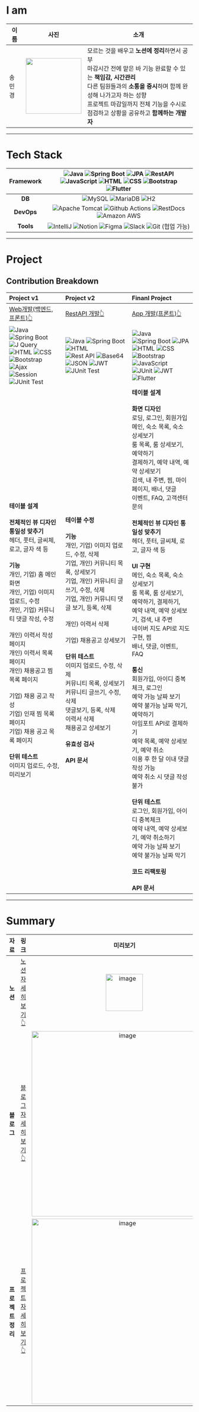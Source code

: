 # I am
| 이름   | 사진                                                                 | 소개                                                                                                                                                                      |
|--------|----------------------------------------------------------------------|---------------------------------------------------------------------------------------------------------------------------------------------------------------------------|
| 송민경 | <img src="https://avatars.githubusercontent.com/u/153582401?v=4" width="150px"/> | 모르는 것을 배우고 **노션에 정리**하면서 공부<br/>마감시간 전에 맡은 바 기능 완료할 수 있는 **책임감, 시간관리**<br/>다른 팀원들과의 **소통을 중시**하며 함께 완성해 나가고자 하는 성향<br/>프로젝트 마감일까지 전체 기능을 수시로 점검하고 상황을 공유하고 **함께하는 개발자** |

---

<!-- Tech stack -->

# Tech Stack

| Framework | ![Java](https://img.shields.io/badge/Java-%23ED8B00.svg?style=flat&logo=openjdk&logoColor=white) ![Spring Boot](https://img.shields.io/badge/-Spring%20Boot-brightgreen?logo=spring&logoColor=white)  ![JPA](https://img.shields.io/badge/JPA-red?logo=spring&logoColor=white) ![RestAPI](https://img.shields.io/badge/-RestAPI-green?logo=flutter&logoColor=white) ![JavaScript](https://img.shields.io/badge/JavaScript-yellow.svg?style=flat&logo=openjdk&logoColor=white) ![HTML](https://img.shields.io/badge/-HTML5-blue?logo=css3&logoColor=white) ![CSS](https://img.shields.io/badge/-CSS3-red?logo=css3&logoColor=white) ![Bootstrap](https://img.shields.io/badge/Bootstrap-%238511FA.svg?style=flat&logo=bootstrap&logoColor=white)  ![Flutter](https://img.shields.io/badge/-Flutter-blue?logo=flutter&logoColor=white)
| :-------: | :----------------------------------------------------------------------------------------------------------------------------------------------------------------------------------------------------------: |
|    **DB**     | ![MySQL](https://img.shields.io/badge/MySQL-black?&logo=mysql&logoColor=white)  ![MariaDB](https://img.shields.io/badge/MariaDB-blue?&logo=mariadbl&logoColor=white)  ![H2](https://img.shields.io/badge/H2-green?&logo=h2&logoColor=white)                                |
|  **DevOps**   | ![Apache Tomcat](https://img.shields.io/badge/apache%20tomcat-%23F8DC75.svg?style=flat&logo=apache-tomcat&logoColor=black) ![Github Actions](https://img.shields.io/badge/Github_Actions-2088FF?style=flat&logo=githubactions&logoColor=white) ![RestDocs](https://img.shields.io/badge/RestDocs-005C84?style=for&logo=restdocs&logoColor=white) ![Amazon AWS](https://img.shields.io/badge/Amazonaws-232F3E?style=flat&logo=amazonaws&logoColor=white)  
|   **Tools**   | ![IntelliJ](https://img.shields.io/badge/-IntelliJ-orange?logo=intellij&logoColor=white) ![Notion](https://img.shields.io/badge/-Notion-black?logo=notion&logoColor=white)  ![Figma](https://img.shields.io/badge/-Figma-yellow?logo=figma&logoColor=white) ![Slack](https://img.shields.io/badge/-Slack-purple?logo=slack&logoColor=white) ![Git](https://img.shields.io/badge/-Git-red?logo=git&logoColor=white) (협업 가능)|

---

# Project

## Contribution Breakdown
|Project v1|Project v2|Finanl Project|
|:-----------|:-----------|:--------------|
|[ Web개발(백엔드, 프론트)👆 ](https://github.com/vosw1/miniproject-jobara-v1-ssr.git)|[RestAPI 개발👆 ](https://github.com/vosw1/miniproject-jobala-v2-restapi.git)|[ App 개발(프론트)👆 ](https://github.com/vosw1/yeogi_app.git)|
 |![Java](https://img.shields.io/badge/Java-%23ED8B00.svg?style=flat&logo=openjdk&logoColor=white) ![Spring Boot](https://img.shields.io/badge/-Spring%20Boot-brightgreen?logo=spring&logoColor=white) ![J Query](https://img.shields.io/badge/Jquery-23ED8B00.svg?style=flat&logo=jquery&logoColor=white) </br> ![HTML](https://img.shields.io/badge/-HTML5-blue?logo=css3&logoColor=white) ![CSS](https://img.shields.io/badge/-CSS3-blue?logo=css3&logoColor=white) ![Bootstrap](https://img.shields.io/badge/Bootstrap-%238511FA.svg?style=flat&logo=bootstrap&logoColor=white) ![Ajax](https://img.shields.io/badge/Ajax-red.svg?style=flat&logo=ajax&logoColor=white) <br/>![Session](https://img.shields.io/badge/Session-ffcd00.svg?style=flat&logo=session&logoColor=white)  ![JUnit Test](https://img.shields.io/badge/JUnitTest-E34F26?style=flat&logo=junit&logoColor=white) |![Java](https://img.shields.io/badge/Java-%23ED8B00.svg?style=flat&logo=openjdk&logoColor=white) ![Spring Boot](https://img.shields.io/badge/-Spring%20Boot-brightgreen?logo=spring&logoColor=white) ![HTML](https://img.shields.io/badge/-HTML5-blue?logo=css3&logoColor=white) <br/> ![Rest API](https://img.shields.io/badge/RestAPI-ED8B00?style=flat&logo=restapi&logoColor=white)  ![Base64](https://img.shields.io/badge/base64-FFA500?style=flat&logo=base64&logoColor=white) ![JSON](https://img.shields.io/badge/json-0078D4?style=flat&logo=json&logoColor=white) ![JWT](https://img.shields.io/badge/JWT-ffcd00.svg?style=flat&logo=jwt&logoColor=white) ![JUnit Test](https://img.shields.io/badge/JUnitTest-E34F26?style=flat&logo=junit&logoColor=white) | ![Java](https://img.shields.io/badge/Java-%23ED8B00.svg?style=flat&logo=openjdk&logoColor=white) ![Spring Boot](https://img.shields.io/badge/-Spring%20Boot-brightgreen?logo=spring&logoColor=white)  ![JPA](https://img.shields.io/badge/JPA-red?logo=spring&logoColor=white)</br> ![HTML](https://img.shields.io/badge/-HTML5-blue?logo=css3&logoColor=white) ![CSS](https://img.shields.io/badge/-CSS3-blue?logo=css3&logoColor=white) ![Bootstrap](https://img.shields.io/badge/bootstrap-%238511FA.svg?style=flat&logo=bootstrap&logoColor=white) ![JavaScript](https://img.shields.io/badge/JavaScript-%23323330.svg?style=flat&logo=javascript&logoColor=white) <br/> ![JUnit](https://img.shields.io/badge/JUnit-green?logo=junit5&logoColor=white) ![JWT](https://img.shields.io/badge/JWT-black?logo=jsonwebtokens&logoColor=white) ![Flutter](https://img.shields.io/badge/-Flutter-blue?logo=flutter&logoColor=white)|
| **테이블 설계**<br/><br/>**전체적인 뷰 디자인 통일성 맞추기**<br/>헤더, 풋터, 글씨체, 로고, 글자 색 등<br/><br/>**기능**<br/>개인, 기업) 홈 메인 화면<br/>개인, 기업) 이미지 업로드, 수정<br/>개인, 기업) 커뮤니티 댓글 작성, 수정<br/><br/>개인) 이력서 작성 페이지<br/>개인) 이력서 목록 페이지<br/>개인) 채용공고 찜 목록 페이지<br/><br/>기업) 채용 공고 작성<br/>기업) 인재 찜 목록 페이지<br/>기업) 채용 공고 목록 페이지<br/><br/>**단위 테스트**<br/>이미지 업로드, 수정, 미리보기 | **테이블 수정**<br/><br/>**기능**<br/>개인, 기업) 이미지 업로드, 수정, 삭제<br/>기업, 개인) 커뮤니티 목록, 상세보기 </br>기업, 개인) 커뮤니티 글쓰기, 수정, 삭제<br/>기업, 개인) 커뮤니티 댓글 보기, 등록, 삭제<br/><br/>개인) 이력서 삭제<br/><br/>기업) 채용공고 상세보기<br/><br/>**단위 테스트**</br>이미지 업로드, 수정, 삭제</br>커뮤니티 목록, 상세보기 </br>커뮤니티 글쓰기, 수정, 삭제</br>댓글보기, 등록, 삭제  </br>이력서 삭제 </br>채용공고 상세보기<br/><br/>**유효성 검사**</br></br>**API 문서** | **테이블 설계**<br/><br/>**화면 디자인**<br/>로딩, 로그인, 회원가입 </br> 메인, 숙소 목록, 숙소 상세보기<br/>룸 목록, 룸 상세보기, 예약하기</br>결제하기, 예약 내역, 예약 상세보기 </br>검색, 내 주변, 찜, 마이페이지, 배너, 댓글 </br>이벤트, FAQ, 고객센터 문의<br/><br/>**전체적인 뷰 디자인 통일성 맞추기**<br/>헤더, 풋터, 글씨체, 로고, 글자 색 등<br/><br/>**UI 구현**<br/>메인, 숙소 목록, 숙소 상세보기<br/>룸 목록, 룸 상세보기, 예약하기, 결제하기,<br/>예약 내역, 예약 상세보기, 검색, 내 주변 </br>네이버 지도 API로 지도 구현, 찜<br/>배너, 댓글, 이벤트, FAQ<br/><br/>**통신**<br>회원가입, 아이디 중복체크, 로그인<br/>예약 가능 날짜 보기</br>예약 불가능 날짜 막기, 예약하기<br/>아임포트 API로 결제하기</br> 예약 목록, 예약 상세보기, 예약 취소<br/>이용 후 한 달 이내 댓글 작성 가능</br>예약 취소 시 댓글 작성 불가<br/><br/>**단위 테스트**<br>로그인, 회원가입, 아이디 중복체크<br/>예약 내역, 예약 상세보기, 예약 취소하기<br/>예약 가능 날짜 보기<br/>예약 불가능 날짜 막기<br/><br/>**코드 리팩토링** </br></br>**API 문서**|

---
# Summary
| 자료 | 링크 | 미리보기|
|:--:|:---------------:|:---------------:|
**노션**|[ 노션 자세히 보기👆 ](https://sunset-knuckle-4bc.notion.site/8de388ac5e60469c92e62dff54b19e04?pvs=4)|<img src="https://github.com/user-attachments/assets/0cbce59f-8eb3-426d-9d45-288188dc86d2" width="100px" hight="200" alt="image">|
**블로그**|[블로그 자세히 보기👆](https://inblog.ai/vosw1?traffic_type=internal)|<img src="https://github.com/user-attachments/assets/8aab12fb-a3a8-40c3-85d6-78ab5f4aa141" width="500px" alt="image">|
**프로젝트 정리**|[프로젝트 자세히 보기👆](https://sunset-knuckle-4bc.notion.site/Project-89f07efbf1874e8a96088d053b304e7a?pvs=4)|<img src="https://github.com/user-attachments/assets/bfbba0d0-80eb-4820-a0b2-7ca3f8378f66" width="500px" alt="image">|
